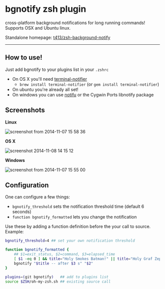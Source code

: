 # bgnotify zsh plugin

cross-platform background notifications for long running commands! Supports OSX
and Ubuntu linux.

Standalone homepage:
[t413/zsh-background-notify](HTTPS://GitHub.Com/t413/zsh-background-notify)

---

## How to use!

Just add bgnotify to your plugins list in your `.zshrc`

-   On OS X you'll need
    [terminal-notifier](HTTPS://GitHub.Com/alloy/terminal-notifier)
    -   `brew install terminal-notifier` (or `gem install terminal-notifier`)
-   On ubuntu you're already all set!
-   On windows you can use [notifu](https://www.paralint.com/projects/notifu/)
    or the Cygwin Ports libnotify package

## Screenshots

**Linux**

![screenshot from 2014-11-07 15 58 36](https://cloud.githubusercontent.com/assets/326829/4962187/256b465c-66da-11e4-927d-cc2fc105e31f.png)

**OS X**

![screenshot 2014-11-08 14 15 12](https://cloud.githubusercontent.com/assets/326829/4965780/19fa3eac-6795-11e4-8ed6-0355711123a9.png)

**Windows**

![screenshot from 2014-11-07 15 55 00](https://cloud.githubusercontent.com/assets/326829/4962159/a2625ca0-66d9-11e4-9e91-c5834913190e.png)

## Configuration

One can configure a few things:

-   `bgnotify_threshold` sets the notification threshold time (default 6
    seconds)
-   `function bgnotify_formatted` lets you change the notification

Use these by adding a function definition before the your call to source.
Example:

```sh
bgnotify_threshold=4 ## set your own notification threshold

function bgnotify_formatted {
	## $1=exit_status, $2=command, $3=elapsed_time
	[ $1 -eq 0 ] && title="Holy Smokes Batman!" || title="Holy Graf Zeppelin!"
	bgnotify "$title -- after $3 s" "$2"
}

plugins=(git bgnotify)   ## add to plugins list
source $ZSH/oh-my-zsh.sh ## existing source call
```
